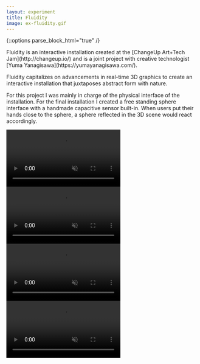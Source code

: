 ```yaml
---
layout: experiment
title: Fluidity
image: ex-fluidity.gif
---
```


{::options parse_block_html="true" /}

<div class="flex-wrapper post m-col">
<div class="flex-column _50 m-margin">
Fluidity is an interactive installation created at the [ChangeUp Art+Tech Jam](http://changeup.io/) and is a joint project with creative technologist [Yuma Yanagisawa](https://yumayanagisawa.com/).

Fluidity capitalizes on advancements in real-time 3D graphics to create an interactive installation that juxtaposes abstract form with nature.

For this project I was mainly in charge of the physical interface of the installation. For the final installation I created a free standing sphere interface with a handmade capacitive sensor built-in. When users put their hands close to the sphere, a sphere reflected in the 3D scene would react accordingly.
</div>
<div class="flex-column _50 m-margin">
<video src="/assets/videos/fluidity_1.mp4" autoplay loop muted playsinline></video>
<video src="/assets/videos/fluidity_2.mp4" autoplay loop muted playsinline></video>
<video src="/assets/videos/fluidity_3.mp4" autoplay loop muted playsinline></video>
<video src="/assets/videos/fluidity_4.mp4" autoplay loop muted playsinline></video>
</div>
</div>